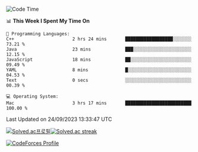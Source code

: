 
<!--START_SECTION:waka-->
![Code Time](http://img.shields.io/badge/Code%20Time-3%2C024%20hrs%2021%20mins-blue)

📊 **This Week I Spent My Time On** 

```text
💬 Programming Languages: 
C++                      2 hrs 24 mins       ██████████████████░░░░░░░   73.21 % 
Java                     23 mins             ███░░░░░░░░░░░░░░░░░░░░░░   12.15 % 
JavaScript               18 mins             ██░░░░░░░░░░░░░░░░░░░░░░░   09.49 % 
YAML                     8 mins              █░░░░░░░░░░░░░░░░░░░░░░░░   04.53 % 
Text                     0 secs              ░░░░░░░░░░░░░░░░░░░░░░░░░   00.39 % 

💻 Operating System: 
Mac                      3 hrs 17 mins       █████████████████████████   100.00 % 
```


 Last Updated on 24/09/2023 13:33:47 UTC
<!--END_SECTION:waka-->


[![Solved.ac프로필](http://mazassumnida.wtf/api/generate_badge?boj=hckim96)](https://solved.ac/hckim96)[![Solved.ac streak](http://mazandi.herokuapp.com/api?handle=hckim96&theme=dark)](https://solved.ac/hckim96)


[![CodeForces Profile](https://cf.leed.at?id=hckim96)](https://codeforces.com/profile/hckim96)

